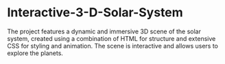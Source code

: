# Interactive-3-D-Solar-System
The project features a dynamic and immersive 3D scene of the solar system, created using a combination of HTML for structure and extensive CSS for styling and animation. The scene is interactive and allows users to explore the planets.
